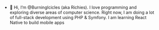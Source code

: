 - 👋 Hi, I’m @BurningIcicles (aka Richies). I love programming and exploring diverse areas of computer science. Right now, I am doing a lot of full-stack development using PHP & Symfony. I am learning React Native to build mobile apps 

<!---
BurningIcicles/BurningIcicles is a ✨ special ✨ repository because its `README.md` (this file) appears on your GitHub profile.
You can click the Preview link to take a look at your changes.
--->
